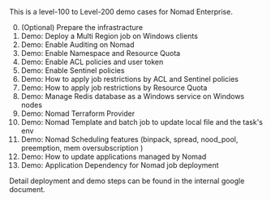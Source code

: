 This is a level-100 to Level-200 demo cases for Nomad Enterprise.

0. (Optional) Prepare the infrastracture
1. Demo: Deploy a Multi Region job on Windows clients
2. Demo: Enable Auditing on Nomad
3. Demo: Enable Namespace and Resource Quota
4. Demo: Enable ACL policies and user token
5. Demo: Enable Sentinel policies
6. Demo: How to apply job restrictions by ACL and Sentinel policies 
7. Demo: How to apply job restrictions by Resource Quota
8. Demo: Manage Redis database as a Windows service on Windows nodes
9. Demo: Nomad Terraform Provider
10. Demo: Nomad Template and batch job to update local file and the task's env
11. Demo: Nomad Scheduling features (binpack, spread, nood_pool, preemption, mem oversubscription )
12. Demo: How to update applications managed by Nomad
13. Demo: Application Dependency for Nomad job deployment

Detail deployment and demo steps can be found in the internal google document.
